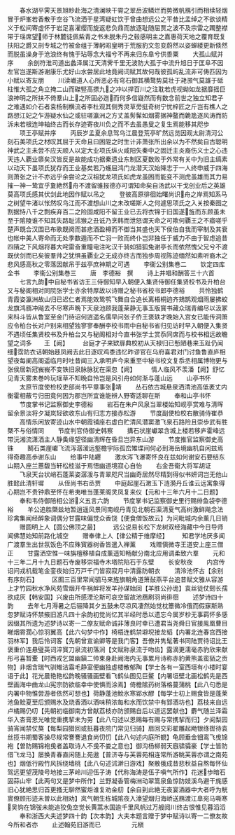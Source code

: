<!-- { "loadSidebar": true } -->
　　春水湖平霁天景旭眇赴海之清澜映干霄之翠岳波鳞烂而势微帆鴈引而相续轻烟冒于炉峯若香散于空谷飞流洒于星湾疑虹饮于曾曲想远公之平昔比孟绰之不欲谈精义于松间寄虚怀于岩足喜濯缨而旋返悲负鼎而放逐耻随屈贾之波不及宗雷之躅整襟带于瑶席望师于林麓徒佩紫青之书未脱朱丹之毂感明主之嘉惠荷天地之覆育既复扶阳之爵又剖专城之竹被金组于薄躬昭皇明于荒服豹文忽变蔚然以姿蝉緌更新倐然而脱虽澡身于沧浪终有愧于玷辱念大福兮不再来归东臯兮供黍粟
　　大孤山赋并序
　　余剖符淮司道出蠡泽属江天清霁千里无波防大孤于中流升旭日于匡阜不因左官岂遂斯游谢康乐尤好山水尝居此地竟阙词赋其故何哉彼孤屿乱流非可俦匹因为小赋以寄友朋
　　川渎巇道人心所恶必有穹石御其横鹜势莫壮于滟滪气莫雄于砥柱惟大孤之角立掩二山而磔竪高摽九之冲以捍百川之注耽若虎视蚴如龙据靡摇巨浪神明之所扶不倚羣山上之所固必迤而何多信嶷然而有数念前世之独立知君子之难遇如介石者袁杨制横流者李杜观其侧秀灵草旁挺奇树宁忧梓匠之斤岂有樵人之路想江妃之乍游疑水仙之或驻嗟瀛洲之方丈盖髣髴如烟雾据神鳌而臲卼逐风涛而防泝未若根连坤轴终古而长存迹寄夜川负之而不去虽愚叟之复生焉能移其咫歩
　　项王亭赋并序
　　丙辰岁孟夏余息驾乌江晨登荒亭旷然远览因观太尉清河公刻石美项氏之材叹其屈于天命且曰困阸之时生计非萧张所出余以为不然矣自古聪明神武之主未尝不应天顺人以定大业项氏纵火咸阳失秦中之固迁主炎裔伤义士之心违天违人覇业隳矣汉皆反是故能成功据秦遗业东制区夏数败于外常有关中为旧主缟素以动天下虽项氏犹存而王业基矣若乃蠖屈鸿门龙潜天汉始降志于一人终申威于四海则萧张之计不亦远乎余尝论之汉祖犹龙项氏如虎龙虽困而能变不测虎虽雄而其力易摧一神一鸷宜乎夐絶然舟不渡留骓报德亦可谓知命矣自汤武以干戈创业后之英雄莫高项氏感其伏剑此地因作赋以吊之
　　登彼高原徘徊始曙尚识舟之岸焉知系马之树望牛渚以怅然叹乌江而不渡想山川之未改嗟斯人之何遽思项氏之入关按秦图之割据恃八千之剽疾弃百二之险固咸阳不留王业已去将衣锦于旧国遂旌而东顾虽未至于隂陵谁不知其失路耻沭猴之丑诋乃烹韩而泄怒谓天命之可欺何覇王之不寤嗟乎楚声既合汉围已布歌既阕而甚悲酒盈樽而不御当其盛也天下侯伯自我而宰制及其衰也帐中美人寄命而无处季数遁而不亡羽一败而终仆岂非独任于威力不由于智虑追昔四隤之下风烟将暮大咤雷奋重瞳电注叱汉千骑如猎狐兔谢亭长而依然愧父兄兮不渡既伏剑而已矣彼羣帅之犹惧虽覇业之无成亦终古而独歩周视陈迹缅然如素听裔木之悲风感高秋之零落因献吊于兹亭庶神期之可遇
　　李衞公别集巻二
　　钦定四库全书
　　李衞公别集巻三
　　唐　李德裕　撰
　　诗上并唱和酬答三十六首
　　七言九韵中自秘书省访王三侍御知早入朝便入集贤侍御任集贤校书及升柏台又与秘阁相对同院张学士亦余特厚故以诗赠之秘书省校书郎李德裕
　　共怜独鹤青霞姿瀛洲故山归已迟仁者焉能效鸷鹗飞舞自合追长离梧桐逈齐鳷鹊观烟雨屡拂蛟龙旗鸿鴈冲飚去不尽寒声晩下天泉池顾我蓬莱静无事玉版寳书藏众瑞青编尽以汲冢来科斗皆从鲁室至金门待诏何逍遥名儒早问张子侨王褒轶才晚始入宫女已能传洞箫应令柏台长对户别来相望独寥寥奉酬李校书雨中自秘书省归见访时早入朝便入集贤不遇顷任集贤校书及升柏台又与秘阁相对今直书张学士赏忝同席而与校书相远故瞻望之词多　　王【阙】
　　台庭才子来欵扉典校初从天禄归已慙陋巷来玉趾仍闻细霑防衣诘朝始趍凤阙去此日逐叹鸡黍违忆昨谬官在乌府喜君对门讨鱼鲁直庐相望夜每阑高阁遥临月时吐昔闻三入承明庐今来重至中秘书校文复忝丞相属博物更与张侯居新冠峩峩不变铁旧泉脉脉犹在渠忽【阙】　　　情人临风不羡潘【阙】舒忆见青天雾未巻吟玩瑶草不知晩自怜岂是风引舟如何渐与蓬山远
　　山亭书怀
　　太原节度使检校吏部尚书平章事张靖
　　丛石依古城悬泉洒清池高低袤丈内衡霍相蔽亏归田竟何因为郡岂所宜谁能辨人野寄适聊在斯
　　奉和山亭书怀
　　节度掌书记监察御史李德裕
　　岩石在朱户风泉当翠楼始知岘亭赏难与清晖留余景淡将夕凝岚轻欲收东山有归志方接赤松游
　　节度副使检校右散骑侍崔恭
　　高情乐闲放寄迹山水中朝霞铺座右虚白贮清风潜窦激飞泉石路险且崇歩武有胜槩不与俗情同
　　节度判官侍御史韩察
　　搆石状崖巘翠含城上楼若移庐霍峰远带沅湘流潇洒主人静夤缘望径幽清辉在昏旦岂异东山游
　　节度推官监察御史高铢
　　鬭石类崖巘飞流泻潺湲远壑檐宇际孤峦雉堞间何必到海岳境幽机自闲兹焉得奇趣高歩谢东山
　　给事中陆纒
　　激水泻飞瀑寄怀良在兹如何谢安石要结东山期入座兰蕙馥当轩松桂滋于焉悟幽道境寂心自怡
　　右金吾衞大将军胡证
　　飞泉天台状峭石蓬莱姿潺湲与青翠咫尺当幽奇居然尽精到得似书妍词岂无他山胜懿此清轩墀
　　从侄尚书右丞贾
　　中庭起崖石潄玉下涟漪丹丘谁云远寓象得心期岂不贵钟鼎至怀在希夷唯当蓬莱阁灵凤复来仪【元和十三年六月十二日题】
　　奉和韦侍御陪相公游义五言六韵
　　节度掌书记监察御史里行赐绯鱼袋李德裕
　　羊公追胜槩兹地暂逍遥风景同南岘丹青见北朝石渠清夏气高树激鲜飚念法珍禽集闻经醉象调偶分甘露味偏觉众香饶【便食僧饭故云】为问毗城内余薰几日销
　　赠圆明上人【圆公佛顶之最】
　　远公说易长松下龙树双经海藏中今日导师闻佛慧始知前路化城空
　　赠奉律上人【律公精于维摩经】
　　知君学地厌多闻广渡羣生出世氛饭色不应殊寳器树香皆遣入禅薰
　　戏赠愼微寺王道安上座三僧正
　　甘露洒空惟一味旃檀移植自成薰遥知畅献分南北应用调柔致六羣
　　元和十三年二月十九日题石寺废移崇福寺木塔院陷石于东壁
　　长安秋夜
　　内宫传诏问戎机载笔金銮夜始归万戸千门皆寂寂月中清露防朝衣
　　清泠池怀古【余别有序刻石】
　　区囿三百里常闻驷马来旌旗朝角道箫鼔燕平台追昔赋文雅从容游上才竹园秋水净风苑雪烟开牛祸衅将发羊孙谋始回【羊胜公孙诡】袁丝徒仗劒长孺欲成灰【韩安国】兴废由所感湮沦斯可哀空留故池鴈刷羽尚徘徊
　　述梦诗四十韵
　　去年七月溽暑之后骊降其夕五鼓未尽凉风凄然始觉枕簟微冷俄而假寐斯熟忽梦赋诗怀禁掖旧游凡四十余韵初觉尚忆其半经时悉以遗忘今属岁杪无事羁怀多感因缀其所遗为述梦诗以寄一二僚友赋命诚非薄良时幸已遭君当尧舜日官接鳯凰曹目睇烟霄濶心惊羽翼高【此六句梦中作】椅梧连鹤禁壀堄接龙韬【内署北连春宫西接羽林军】我后怜词客【先朝曾宣谕卿等是我门客】吾僚并隽髦著书同陆贾待诏比王褒重价连悬璧英词淬寳刀泉流初落涧【文赋称泉流于吻齿】露滴更濡毫赤豹欣来献彤弓喜暂櫜【时西戎乞盟幽鎭二帅束身赴阙海内无事累月诗称赤豹黄熊盖蛮貊之贡物】非烟含瑞气驯雉洁霜毛静室便幽独虚楼散郁陶【学士各有一室西垣有小楼时宴语于此】花光晨艳艳松韵晚骚骚画壁看飞鹤仙图见巨鳌【内署垣壁北画松鹤先是西壁画海中曲龙山宪宗防欲临幸中使惧而涂焉】倚檐隂药树落格蔓蒲桃【此八句悉是内署中物惟尝游者依然可想也】荷静蓬池鲙氷寒郢水醪【每学士初上赐食皆是蓬莱池鱼鲙夏至后颁赐氷及烧香酒以酒味稍浓每和水而饮禁中有郢酒坊也】荔枝来自远卢橘赐仍叨【先朝初临御南方曾献荔枝亦防颁赐自后以道远罢献也】麝气随兰泽霜华入杏膏恩光唯觉重携挈未为劳【此八句述以恩赐每有赐与常携挈而归】夕阅梨园骑宵闻禁仗獒【每梨园猎回或扺暮夜院门常见归骑】扇回交彩翟雕起飏银绦辔待袁丝揽书期蜀客操尽规常謇謇退食尚忉忉【此八句述内庭所覩】龟顾垂金钿鸾飞曵锦袍【曽防赐锦袍曵者盖取诗人不曵不娄之意也】御沟杨柳弱天廐骕骦豪【学士皆防借飞龙马】屡换青春直闲随上苑遨【普济寺与芙蓉苑相连常所游眺芙蓉亦谓之南苑也】烟低行殿竹风拆绕墙桃【此八句述沭澣日游戏】聚散俄成昔悲秋益自熬每怀仙驾远更望茂陵号地接三茅岭川迎伍子涛【代称海涛是伍子嗔气所作】花迷歩暗石固蒜山牢【此两句又是梦中所作】兰野凝香管梅洲动翠篙泉鱼惊防妓溪鸟避干旄感旧心犹絶思归首更搔无聊然蜜炬谁复劝金舠【余自到此絶无夜宴酒器中大者呼为觥賔僚顾形迹未曽以此相劝】岚气朝生栋城隂夜入濠望烟归海峤送鴈渡江臯宛马嘶寒吴钩在锦弢未能追狡兔空觉长黄蒿水国逾千里风帆过万艘阅川终古恨惟见暮滔滔
　　奉和浙西大夫述梦四十韵【次本韵】大夫本题言赠于梦中赋诗以寄一二僚友故今所和者亦
　　止述翰苑旧游而已　　　　　元稹
